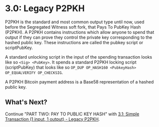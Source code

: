 # 3.0: Legacy P2PKH 

P2PKH is the standard and most common output type until now, used before the Segregated Witness soft fork, that Pays To 
PubKey Hash (P2PKH).
A P2PKH contains instructions which allow anyone to spend that output if they can prove they control the private key 
corresponding to the hashed public key. 
These instructions are called the pubkey script or scriptPubKey.

A standard unlocking script in the input of the spending transaction looks like so `<Sig> <PubKey>`. 
It spends a standard P2PKH locking script (scriptPubKey) that looks like so 
`OP_DUP OP_HASH160 <PubkeyHash> OP_EQUALVERIFY OP_CHECKSIG`.

A P2PKH Bitcoin payment address is a Base58 representation of a hashed public key.


## What's Next?

Continue "PART TWO: PAY TO PUBLIC KEY HASH" with [3.1: Simple Transaction (1 input, 1 output) - Legacy P2PKH](03_1_P2PKH_Simple_Tx_1_1.md).
